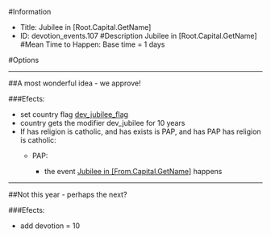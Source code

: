 #Information
 - Title: Jubilee in [Root.Capital.GetName]
 - ID: devotion_events.107
#Description
Jubilee in [Root.Capital.GetName]
#Mean Time to Happen:
Base time = 1 days

#Options

___
##A most wonderful idea - we approve!

###Efects:<ul><li>set country flag [dev_jubilee_flag](../flags/dev_jubilee_flag.md)</li><li>country gets the modifier dev_jubilee for 10 years</li><li>If has religion is catholic, and  has exists is PAP, and  has PAP has religion is catholic:</li><ul><li>PAP:</li><ul><li>the event [Jubilee in [From.Capital.GetName]](../events/jubilee_in_from_capital_getname.md) happens</li></ul></ul></ul>

___
##Not this year - perhaps the next?

###Efects:<ul><li>add devotion = 10</li></ul>
